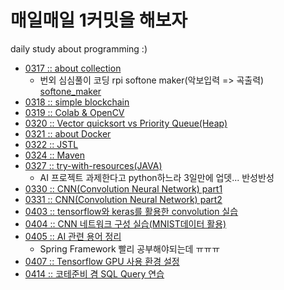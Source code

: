 # 매일매일 1커밋을 해보자
daily study about programming :)
- [0317 :: about collection](/200317/0317.md)
  - 번외 심심풀이 코딩 rpi softone maker(악보입력 => 곡출력) [softone_maker](/200317/makesomenoise.md)
- [0318 :: simple blockchain](/200318/0318.md)
- [0319 :: Colab & OpenCV](/200319/0319.md)
- [0320 :: Vector quicksort vs Priority Queue(Heap)](/200320/0320.md)
- [0321 :: about Docker](/200321/0321.md)
- [0322 :: JSTL](/200322/0322.md)
- [0324 :: Maven](/200324/0324.md)
- [0327 :: try-with-resources(JAVA)](/200327/0327.md)
  - AI 프로젝트 과제한다고 python하느라 3일만에 업뎃... 반성반성
- [0330 :: CNN(Convolution Neural Network) part1](/200330/0330.md)
- [0331 :: CNN(Convolution Neural Network) part2](/200331/0331.md)
- [0403 :: tensorflow와 keras를 활용한 convolution 실습](/200403/0403.md)
- [0404 :: CNN 네트워크 구성 실습(MNIST데이터 활용)](/200404/0404.md)
- [0405 :: AI 관련 용어 정리](/200405/0405.md)
  - Spring Framework 빨리 공부해야되는데 ㅠㅠㅠ
- [0407 :: Tensorflow GPU 사용 환경 설정](/200407/0407.md)
- [0414 :: 코테준비 겸 SQL Query 연습](/200414/0414.md)
